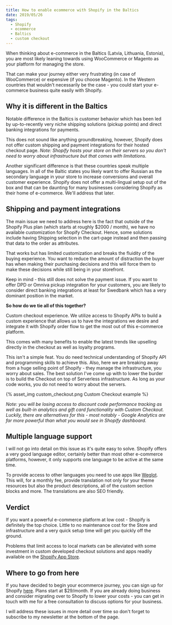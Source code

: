 ```yaml
---
title: How to enable ecommerce with Shopify in the Baltics
date: 2019/05/26
tags: 
  - Shopify
  - ecommerce
  - Baltics
  - custom checkout
---
```

When thinking about e-commerce in the Baltics (Latvia, Lithuania, Estonia), you are most likely leaning towards using WooCommerce or Magento as your platform for managing the store.

That can make your journey either very frustrating (in case of WooCommerce) or expensive (if you choose Magento). In the Western countries that wouldn't necessarily be the case - you could start your e-commerce business quite easily with Shopify.

## Why it is different in the Baltics

Notable difference in the Baltics is customer behavior which has been led by up-to-recently very niche shipping solutions (pickup points) and direct banking integrations for payments.

This does not sound like anything groundbreaking, however, Shopify does not offer custom shipping and payment integrations for their hosted checkout page.
*Note: Shopify hosts your store on their servers so you don't need to worry about infrastructure but that comes with limitations.*

Another significant difference is that these countries speak multiple languages. In all of the Baltic states you likely want to offer Russian as the secondary language in your store to increase conversions and overall customer experience.
Shopify does not offer a multi-lingual setup out of the box and that can be daunting for many businesses considering Shopify as their home of e-commerce. We'll address that later.

## Shipping and payment integrations

The main issue we need to address here is the fact that outside of the Shopify Plus plan (which starts at roughly $2000 / month), we have no available customization for Shopify Checkout.
Hence, some solutions include having Shipping selection in the cart-page instead and then passing that data to the order as attributes.

That works but has limited customization and breaks the fluidity of the buying experience. You want to reduce the amount of distraction the buyer has when making their purchasing decisions and this will force them to make these decisions while still being in your storefront.

Keep in mind - this still does not solve the payment issue. If you want to offer DPD or Omniva pickup integration for your customers, you are likely to consider direct banking integrations at least for Swedbank which has a very dominant position in the market.

**So how do we tie all of this together?**

Custom checkout experience. We utilize access to Shopify APIs to build a custom experience that allows us to have the integrations we desire and integrate it with Shopify order flow to get the most out of this e-commerce platform.

This comes with many benefits to enable the latest trends like upselling directly in the checkout as well as loyalty programs.

This isn't a simple feat. You do need technical understanding of Shopify API and programming skills to achieve this. Also, here we are breaking away from a huge selling point of Shopify - they manage the infrastructure, you worry about sales.
The best solution I've come up with to lower the burder is to build the Checkout on top of Serverless infrastructure. As long as your code works, you do not need to worry about the servers.

{% asset_img custom_checkout.png Custom Checkout example %}

*Note: you will be losing access to discount code performance tracking as well as built-in analytics and gift card functionality with Custom Checkout. Luckily, there are alternatives for this - most notably - Google Analytics are far more powerful than what you would see in Shopify dashboard.*

## Multiple language support

I will not go into detail on this issue as it's quite easy to solve.
Shopify offers a very good language editor, certainly better than most other e-commerce platforms, however, it only supports one language to be active at the same time.

To provide access to other languages you need to use apps like [Weglot](https://apps.shopify.com/weglot). This will, for a monthly fee, provide translation not only for your theme resources but also the product descriptions, all of the custom section blocks and more.
The translations are also SEO friendly.

## Verdict

If you want a powerful e-commerce platform at low cost - Shopify is definitely the top choice. Little to no maintenance cost for the Store and infrastructure and a very quick setup time will get you quickly off the ground.

Problems that limit access to local markets can be alleviated with some investment in custom developed checkout solutions and apps readily available on the [Shopify App Store](https://apps.shopify.com/).

## Where to go from here

If you have decided to begin your ecommerce journey, you can sign up for Shopify [here](https://www.shopify.com/). Plans start at $29/month.
If you are already doing business and consider migrating over to Shopify to lower your costs - you can get in touch with me for a free consultation to discuss options for your business.

I will address these issues in more detail over time so don't forget to subscribe to my newsletter at the bottom of the page.
